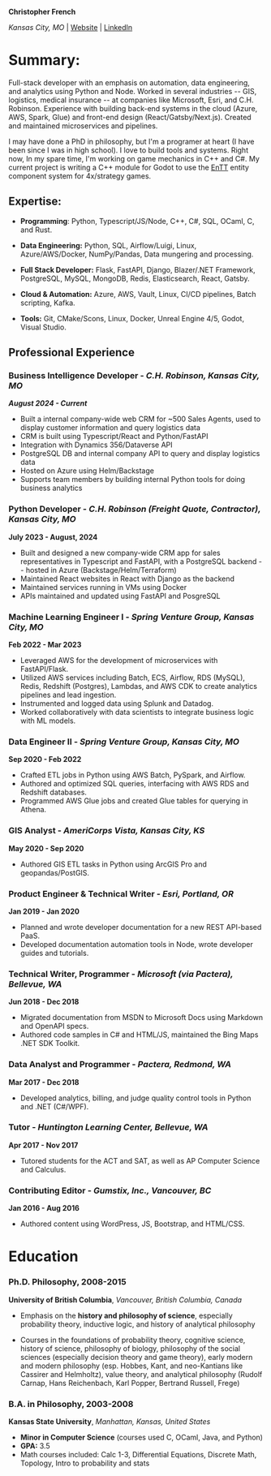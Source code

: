 **Christopher French**

*Kansas City, MO* | [Website](https://chrisfrench.io) | [LinkedIn](https://www.linkedin.com/in/chrisfrenchwrites/)

# Summary:

Full-stack developer with an emphasis on automation, data engineering, and analytics using Python and Node. Worked in several industries -- GIS, logistics, medical insurance -- at companies like Microsoft, Esri, and C.H. Robinson. Experience with building back-end systems in the cloud (Azure, AWS, Spark, Glue) and front-end design (React/Gatsby/Next.js). Created and maintained microservices and pipelines.

I may have done a PhD in philosophy, but I'm a programer at heart (I have been since I was in high school). I love to build tools and systems. Right now, In my spare time, I'm working on game mechanics in C++ and C#. My current project is writing a C++ module for Godot to use the [EnTT](https://github.com/skypjack/entt) entity component system for 4x/strategy games.


## Expertise:

- **Programming**: Python, Typescript/JS/Node, C++, C#, SQL, OCaml, C, and Rust.

- **Data Engineering:** Python, SQL, Airflow/Luigi, Linux, Azure/AWS/Docker, NumPy/Pandas, Data mungering and processing.

- **Full Stack Developer:** Flask, FastAPI, Django, Blazer/.NET Framework, PostgreSQL, MySQL, MongoDB, Redis, Elasticsearch, React, Gatsby.

- **Cloud & Automation:** Azure, AWS, Vault, Linux, CI/CD pipelines, Batch scripting, Kafka.

- **Tools:** Git, CMake/Scons, Linux, Docker, Unreal Engine 4/5, Godot, Visual Studio.


## Professional Experience

### Business Intelligence Developer - *C.H. Robinson, Kansas City, MO*
***August 2024 - Current***

- Built a internal company-wide web CRM for ~500 Sales Agents, used to display customer information and query logistics data
- CRM is built using Typescript/React and Python/FastAPI
- Integration with Dynamics 356/Dataverse API
- PostgreSQL DB and internal company API to query and display logistics data
- Hosted on Azure using Helm/Backstage
- Supports team members by building internal Python tools for doing business analytics


### Python Developer - *C.H. Robinson (Freight Quote, Contractor), Kansas City, MO*
**July 2023 - August, 2024**

- Built and designed a new company-wide CRM app for sales representatives in Typescript and FastAPI, with a PostgreSQL backend -- hosted in Azure (Backstage/Helm/Terraform)
- Maintained React websites in React with Django as the backend
- Maintained services running in VMs using Docker
- APIs maintained and updated using FastAPI and PosgreSQL


### Machine Learning Engineer I - *Spring Venture Group, Kansas City, MO* 
**Feb 2022 - Mar 2023**

- Leveraged AWS for the development of microservices with FastAPI/Flask.
- Utilized AWS services including Batch, ECS, Airflow, RDS (MySQL), Redis, Redshift (Postgres), Lambdas, and AWS CDK to create analytics pipelines and lead ingestion.
- Instrumented and logged data using Splunk and Datadog.
- Worked collaboratively with data scientists to integrate business logic with ML models.

### Data Engineer II - *Spring Venture Group, Kansas City, MO*  
**Sep 2020 - Feb 2022**

- Crafted ETL jobs in Python using AWS Batch, PySpark, and Airflow.
- Authored and optimized SQL queries, interfacing with AWS RDS and Redshift databases.
- Programmed AWS Glue jobs and created Glue tables for querying in Athena.

### GIS Analyst - *AmeriCorps Vista, Kansas City, KS*  
**May 2020 - Sep 2020**

- Authored GIS ETL tasks in Python using ArcGIS Pro and geopandas/PostGIS.

### Product Engineer & Technical Writer - *Esri, Portland, OR*
**Jan 2019 - Jan 2020**
- Planned and wrote developer documentation for a new REST API-based PaaS.
- Developed documentation automation tools in Node, wrote developer guides and tutorials.

### Technical Writer, Programmer - *Microsoft (via Pactera), Bellevue, WA*
**Jun 2018 - Dec 2018**

- Migrated documentation from MSDN to Microsoft Docs using Markdown and OpenAPI specs.
- Authored code samples in C# and HTML/JS, maintained the Bing Maps .NET SDK Toolkit.

### Data Analyst and Programmer - *Pactera, Redmond, WA*
**Mar 2017 - Dec 2018**

- Developed analytics, billing, and judge quality control tools in Python and .NET (C#/WPF).

### Tutor - *Huntington Learning Center, Bellevue, WA*
**Apr 2017 - Nov 2017**

- Tutored students for the ACT and SAT, as well as AP Computer Science and Calculus.

### Contributing Editor - *Gumstix, Inc., Vancouver, BC*
**Jan 2016 - Aug 2016**

- Authored content using WordPress, JS, Bootstrap, and HTML/CSS.

# Education

### Ph.D. Philosophy, 2008-2015

**University of British Columbia**, *Vancouver, British Columbia, Canada*

- Emphasis on the **history and philosophy of science**, especially probability theory, inductive logic, and history of analytical philosophy

- Courses in the foundations of probability theory, cognitive science, history of science, philosophy of biology, philosophy of the social sciences (especially decision theory and game theory), early modern and modern philosophy (esp. Hobbes, Kant, and neo-Kantians like Cassirer and Helmholtz), value theory, and analytical philosophy (Rudolf Carnap, Hans Reichenbach, Karl Popper, Bertrand Russell, Frege)

### B.A. in Philosophy, 2003-2008

**Kansas State University**, *Manhattan, Kansas, United States*
- **Minor in Computer Science** (courses used C, OCaml, Java, and Python)
- **GPA:** 3.5
- Math courses included: Calc 1-3, Differential Equations, Discrete Math, Topology, Intro to probability and stats
